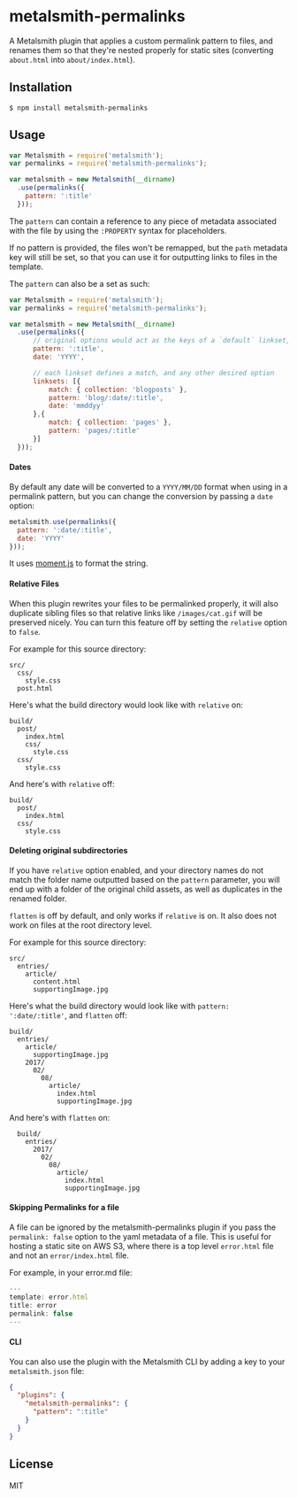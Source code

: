 
# metalsmith-permalinks

  A Metalsmith plugin that applies a custom permalink pattern to files, and renames them so that they're nested properly for static sites (converting `about.html` into `about/index.html`).

## Installation

    $ npm install metalsmith-permalinks

## Usage

```js
var Metalsmith = require('metalsmith');
var permalinks = require('metalsmith-permalinks');

var metalsmith = new Metalsmith(__dirname)
  .use(permalinks({
    pattern: ':title'
  }));
```

  The `pattern` can contain a reference to any piece of metadata associated with the file by using the `:PROPERTY` syntax for placeholders.

  If no pattern is provided, the files won't be remapped, but the `path` metadata key will still be set, so that you can use it for outputting links to files in the template.

  The `pattern` can also be a set as such:

```js
var Metalsmith = require('metalsmith');
var permalinks = require('metalsmith-permalinks');

var metalsmith = new Metalsmith(__dirname)
  .use(permalinks({
      // original options would act as the keys of a `default` linkset, 
      pattern: ':title',
      date: 'YYYY',

      // each linkset defines a match, and any other desired option
      linksets: [{
          match: { collection: 'blogposts' },
          pattern: 'blog/:date/:title',
          date: 'mmddyy'
      },{
          match: { collection: 'pages' },
          pattern: 'pages/:title'
      }]
  }));
```

#### Dates

  By default any date will be converted to a `YYYY/MM/DD` format when using in a permalink pattern, but you can change the conversion by passing a `date` option:

```js
metalsmith.use(permalinks({
  pattern: ':date/:title',
  date: 'YYYY'
}));
```

  It uses [moment.js](http://momentjs.com/docs/#/displaying/format/) to format the string.

#### Relative Files

  When this plugin rewrites your files to be permalinked properly, it will also duplicate sibling files so that relative links like `/images/cat.gif` will be preserved nicely. You can turn this feature off by setting the `relative` option to `false`.

  For example for this source directory:

    src/
      css/
        style.css
      post.html

  Here's what the build directory would look like with `relative` on:

    build/
      post/
        index.html
        css/
          style.css
      css/
        style.css

  And here's with `relative` off:

    build/
      post/
        index.html
      css/
        style.css

#### Deleting original subdirectories

  If you have `relative` option enabled, and your directory names do not match the folder name outputted based on the `pattern` parameter,
  you will end up with a folder of the original child assets, as well as duplicates in the renamed folder.

  `flatten` is off by default, and only works if `relative` is on. It also does not work on files at the root directory level.

  For example for this source directory:

    src/
      entries/
        article/
          content.html
          supportingImage.jpg

  Here's what the build directory would look like with `pattern: ':date/:title'`, and `flatten` off:

    build/
      entries/
        article/
          supportingImage.jpg
        2017/
          02/
            08/
              article/
                index.html
                supportingImage.jpg

  And here's with `flatten` on:

      build/
        entries/
          2017/
            02/
              08/
                article/
                  index.html
                  supportingImage.jpg

#### Skipping Permalinks for a file

  A file can be ignored by the metalsmith-permalinks plugin if you pass the `permalink: false` option to the yaml metadata of a file.
  This is useful for hosting a static site on AWS S3, where there is a top level `error.html` file and not an `error/index.html` file.

  For example, in your error.md file:

  ```js
  ---
  template: error.html
  title: error
  permalink: false
  ---
  ```

#### CLI

  You can also use the plugin with the Metalsmith CLI by adding a key to your `metalsmith.json` file:

```json
{
  "plugins": {
    "metalsmith-permalinks": {
      "pattern": ":title"
    }
  }
}
```

## License

  MIT
